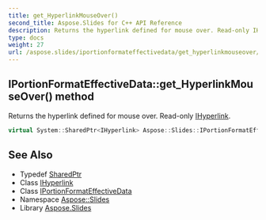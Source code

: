 ```yaml
---
title: get_HyperlinkMouseOver()
second_title: Aspose.Slides for C++ API Reference
description: Returns the hyperlink defined for mouse over. Read-only IHyperlink.
type: docs
weight: 27
url: /aspose.slides/iportionformateffectivedata/get_hyperlinkmouseover/
---
```

## IPortionFormatEffectiveData::get_HyperlinkMouseOver() method


Returns the hyperlink defined for mouse over. Read-only [IHyperlink](../../ihyperlink/).

```cpp
virtual System::SharedPtr<IHyperlink> Aspose::Slides::IPortionFormatEffectiveData::get_HyperlinkMouseOver()=0
```

## See Also

* Typedef [SharedPtr](../../../system/sharedptr/)
* Class [IHyperlink](../../ihyperlink/)
* Class [IPortionFormatEffectiveData](../)
* Namespace [Aspose::Slides](../../)
* Library [Aspose.Slides](../../../)